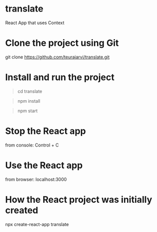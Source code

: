 # translate

React App that uses Context

# Clone the project using Git

git clone https://github.com/teurajarvi/translate.git

# Install and run the project

> cd translate

> npm install

> npm start

# Stop the React app

from console:
Control + C

# Use the React app

from browser: localhost:3000

# How the React project was initially created

npx create-react-app translate
